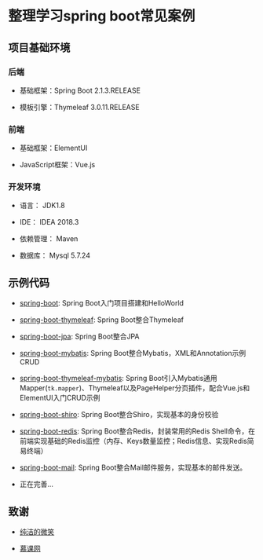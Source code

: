 # 整理学习spring boot常见案例

## 项目基础环境

### 后端

* 基础框架：Spring Boot 2.1.3.RELEASE

* 模板引擎：Thymeleaf 3.0.11.RELEASE

### 前端

* 基础框架：ElementUI

* JavaScript框架：Vue.js

### 开发环境

* 语言： JDK1.8

* IDE： IDEA 2018.3

* 依赖管理： Maven

* 数据库： Mysql 5.7.24

## 示例代码

* [spring-boot](https://github.com/TyCoding/spring-boot-learn/tree/master/spring-boot): Spring Boot入门项目搭建和HelloWorld

* [spring-boot-thymeleaf](https://github.com/TyCoding/spring-boot-learn/tree/master/spring-boot-thymeleaf): Spring Boot整合Thymeleaf

* [spring-boot-jpa](https://github.com/TyCoding/spring-boot-learn/tree/master/spring-boot-jpa): Spring Boot整合JPA

* [spring-boot-mybatis](https://github.com/TyCoding/spring-boot-learn/tree/master/spring-boot-mybatisster/spring-boot-thymeleaf): Spring Boot整合Mybatis，XML和Annotation示例CRUD

* [spring-boot-thymeleaf-mybatis](https://github.com/TyCoding/spring-boot-learn/tree/master/spring-boot-thymeleaf-mybatis): Spring Boot引入Mybatis通用Mapper(`tk.mapper`)、Thymeleaf以及PageHelper分页插件，配合Vue.js和ElementUI入门CRUD示例

* [spring-boot-shiro](https://github.com/TyCoding/spring-boot-learn/tree/master/spring-boot-shiro): Spring Boot整合Shiro，实现基本的身份校验

* [spring-boot-redis](https://github.com/TyCoding/spring-boot-learn/tree/master/spring-boot-redis): Spring Boot整合Redis，封装常用的Redis Shell命令，在前端实现基础的Redis监控（内存、Keys数量监控；Redis信息、实现Redis简易终端）

* [spring-boot-mail](https://github.com/TyCoding/spring-boot-learn/tree/master/spring-boot-mail): Spring Boot整合Mail邮件服务，实现基本的邮件发送。

* 正在完善...

## 致谢

* [纯洁的微笑](http://www.ityouknow.com/)

* [慕课网](https://www.imooc.com/)
